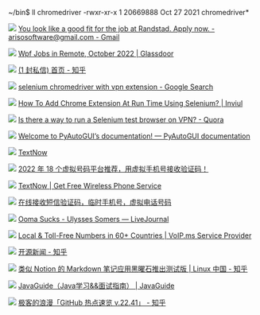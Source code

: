 ~/bin$ ll chromedriver 
-rwxr-xr-x 1  20669888 Oct 27  2021 chromedriver*




  

![](https://t2.gstatic.com/faviconV2?client=SOCIAL&type=FAVICON&fallback_opts=TYPE,SIZE,URL&url=https://google.com&size=32) [You look like a good fit for the job at Randstad. Apply now. - arisosoftware@gmail.com - Gmail](https://mail.google.com/mail/u/0/?tab=rm&ogbl#inbox/FMfcgzGqRGVKsLKnCWTLmJjghKLpLXvc)

![](https://t2.gstatic.com/faviconV2?client=SOCIAL&type=FAVICON&fallback_opts=TYPE,SIZE,URL&url=https://glassdoor.ca&size=32) [Wpf Jobs in Remote, October 2022 | Glassdoor](https://www.glassdoor.ca/Job/remote-wpf-jobs-SRCH_IL.0,6_IS12228_KO7,10.htm?ja=179256561&fromAge=7&srs=EMAIL_JOB_ALERT&jl=1008219322909&ao=1110586&s=224&guid=00000183f482d8d38d267f566f2352d6&pos=102&t=JA&utm_source=jobalert&utm_medium=email&utm_content=ja-jobpos2-1008219322909&utm_campaign=jobAlertAlert&src=GD_JOB_AD&vt=e&uido=C96BF6BE2DCC4C049BE9092E006BE16E&ea=1&cs=1_ddfcd7f8&cb=1666254560349&jobListingId=1008219322909&cpc=3BA4CE39D5B5DEF5&jrtk=3-0-1gfq85m9kitlk801-1gfq85mabitml800-4dee43b0f709d7de--6NYlbfkN0AhSjcQU9YA05cVmbzEjSfOJvAFt-aSYlp4ceWh2c326C_gyEd6oG3BFybb7zimKlfICejdpaHgb8pTnR71OyVP8IXovk0S9Ba6gi1A4dBVsknUbNS7sdnbIMNHIXyx7fpkK-1HTweksuONsIwE03Qv-HxxOJA5jAMLvcCeo_PoLVUKFSg9Me7yepu7mh4QbsFVbKeAwckhuyKjDWItCcWpBvhoXPMVOwcuBLMcLvY-nRTkrJHGs0fmosf8xcASetCb6HY3Cqo2RocT13i2zQdWklugOyaOA-WNtTSz4rPKUzpVXhiMKUTG9kSuJUHQsJ_xLgjfiOMGOE4FSvxBx6P5sdP0FaAQAukpkWi98t-AbEBEpScm6iPiSHATr35Z7F1BNVadOIhETr6Q6D6PmL0fLkxIk5PI4PCWC5BS-nQBRoMJ6DnOJcklvxT_cs8bHgpHFYdB4_zFgMYLZT5t_DQ8ff-15V55LU5CjYxpbKgE1Q%253D%253D&gdir=1)

![](https://t2.gstatic.com/faviconV2?client=SOCIAL&type=FAVICON&fallback_opts=TYPE,SIZE,URL&url=https://zhihu.com&size=32) [(1 封私信) 首页 - 知乎](https://www.zhihu.com/follow)

![](https://t2.gstatic.com/faviconV2?client=SOCIAL&type=FAVICON&fallback_opts=TYPE,SIZE,URL&url=https://google.com&size=32) [selenium chromedriver with vpn extension - Google Search](https://www.google.com/search?q=selenium+chromedriver+with+vpn+extension&newwindow=1&sxsrf=ALiCzsb-gCmuenmonjJT8JyIT4vJgMII3A%3A1666334312199&ei=aD5SY_zZC-ShptQPrp2dyAY&ved=0ahUKEwj8rYWG2_D6AhXkkIkEHa5OB2kQ4dUDCA8&uact=5&oq=selenium+chromedriver+with+vpn+extension&gs_lcp=Cgdnd3Mtd2l6EAMyBQgAEKIEMgUIABCiBDIFCAAQogQyBQgAEKIEMgUIABCiBDoKCAAQRxDWBBCwAzoNCAAQ5AIQ1gQQsAMYAToICCEQwwQQoAFKBAhNGAFKBAhBGABKBAhGGAFQqg5YlRFg-hNoAnABeACAAYQBiAHbApIBAzAuM5gBAKABAcgBDcABAdoBBggBEAEYCQ&sclient=gws-wiz)

![](https://t2.gstatic.com/faviconV2?client=SOCIAL&type=FAVICON&fallback_opts=TYPE,SIZE,URL&url=https://inviul.com&size=32) [How To Add Chrome Extension At Run Time Using Selenium? | Inviul](https://www.inviul.com/chrome-extension-selenium/)

![](https://t2.gstatic.com/faviconV2?client=SOCIAL&type=FAVICON&fallback_opts=TYPE,SIZE,URL&url=https://quora.com&size=32) [Is there a way to run a Selenium test browser on VPN? - Quora](https://www.quora.com/Is-there-a-way-to-run-a-Selenium-test-browser-on-VPN)

![](https://t2.gstatic.com/faviconV2?client=SOCIAL&type=FAVICON&fallback_opts=TYPE,SIZE,URL&url=https://pyautogui.readthedocs.io&size=32) [Welcome to PyAutoGUI’s documentation! — PyAutoGUI documentation](https://pyautogui.readthedocs.io/en/latest/)

![](https://t2.gstatic.com/faviconV2?client=SOCIAL&type=FAVICON&fallback_opts=TYPE,SIZE,URL&url=https://textnow.com&size=32) [TextNow](https://www.textnow.com/messaging)

![](https://t2.gstatic.com/faviconV2?client=SOCIAL&type=FAVICON&fallback_opts=TYPE,SIZE,URL&url=https://pandavpnpro.com&size=32) [2022 年 18 个虚拟号码平台推荐，用虚拟手机号接收验证码！](https://pandavpnpro.com/blog/zh-cn/how-to-get-virtual-phone-number)

![](https://t2.gstatic.com/faviconV2?client=SOCIAL&type=FAVICON&fallback_opts=TYPE,SIZE,URL&url=https://textnow.com&size=32) [TextNow | Get Free Wireless Phone Service](https://www.textnow.com/wireless#data)

![](https://t2.gstatic.com/faviconV2?client=SOCIAL&type=FAVICON&fallback_opts=TYPE,SIZE,URL&url=https://jiemahao.com&size=32) [在线接收短信验证码，临时手机号，虚拟电话号码](https://jiemahao.com/)

![](https://t2.gstatic.com/faviconV2?client=SOCIAL&type=FAVICON&fallback_opts=TYPE,SIZE,URL&url=https://livejournal.com&size=32) [Ooma Sucks - Ulysses Somers — LiveJournal](https://uly.livejournal.com/56895.html)

![](https://t2.gstatic.com/faviconV2?client=SOCIAL&type=FAVICON&fallback_opts=TYPE,SIZE,URL&url=https://voip.ms&size=32) [Local & Toll-Free Numbers in 60+ Countries | VoIP.ms Service Provider](https://voip.ms/residential/products/phone-numbers)

![](https://t2.gstatic.com/faviconV2?client=SOCIAL&type=FAVICON&fallback_opts=TYPE,SIZE,URL&url=https://zhihu.com&size=32) [开源新闻 - 知乎](https://www.zhihu.com/column/technews)

![](https://t2.gstatic.com/faviconV2?client=SOCIAL&type=FAVICON&fallback_opts=TYPE,SIZE,URL&url=https://zhihu.com&size=32) [类似 Notion 的 Markdown 笔记应用黑曜石推出测试版 | Linux 中国 - 知乎](https://zhuanlan.zhihu.com/p/574224871)

![](https://t2.gstatic.com/faviconV2?client=SOCIAL&type=FAVICON&fallback_opts=TYPE,SIZE,URL&url=https://javaguide.cn&size=32) [JavaGuide（Java学习&&面试指南） | JavaGuide](https://javaguide.cn/home.html#%E9%A1%B9%E7%9B%AE%E7%9B%B8%E5%85%B3)

![](https://t2.gstatic.com/faviconV2?client=SOCIAL&type=FAVICON&fallback_opts=TYPE,SIZE,URL&url=https://zhihu.com&size=32) [极客的浪漫「GitHub 热点速览 v.22.41」 - 知乎](https://zhuanlan.zhihu.com/p/574249954)